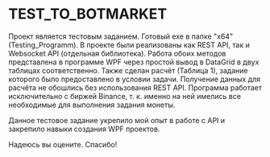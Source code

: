 # TEST_TO_BOTMARKET
Проект является тестовым заданием.
Готовый exe в папке "x64" (Testing_Programm).
В проекте были реализованы как REST API, так и Websocket API (отдельная библиотека).
Работа обоих методов представлена в программе WPF через простой вывод в DataGrid в двух таблицах соответственно.
Также сделан расчёт (Таблица 1), задание которого было предоставлено в условии задачи.
Получение данных для расчёта не обошлись без использования REST API.
Программа работает исключительно с биржей Binance, т. к. именно на ней имелись все необходимые для выполнения задания монеты.

Данное тестовое задание укрепило мой опыт в работе с API и закрепило навыки создания WPF проектов.

Надеюсь вы оцените.
Спасибо!
